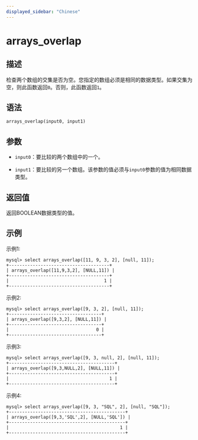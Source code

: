 ```yaml
---
displayed_sidebar: "Chinese"
---
```


# arrays_overlap

## 描述

检查两个数组的交集是否为空。您指定的数组必须是相同的数据类型。如果交集为空，则此函数返回`0`。否则，此函数返回`1`。

## 语法

```Haskell
arrays_overlap(input0, input1)
```

## 参数

- `input0`：要比较的两个数组中的一个。

- `input1`：要比较的另一个数组。该参数的值必须与`input0`参数的值为相同数据类型。

## 返回值

返回BOOLEAN数据类型的值。

## 示例

示例1:

```Plain
mysql> select arrays_overlap([11, 9, 3, 2], [null, 11]);
+--------------------------------------+
| arrays_overlap([11,9,3,2], [NULL,11]) |
+--------------------------------------+
|                                    1 |
+--------------------------------------+
```

示例2:

```Plain
mysql> select arrays_overlap([9, 3, 2], [null, 11]);
+-----------------------------------+
| arrays_overlap([9,3,2], [NULL,11]) |
+-----------------------------------+
|                                 0 |
+-----------------------------------+
```

示例3:

```Plain
mysql> select arrays_overlap([9, 3, null, 2], [null, 11]);
+----------------------------------------+
| arrays_overlap([9,3,NULL,2], [NULL,11]) |
+----------------------------------------+
|                                      1 |
+----------------------------------------+
```

示例4:

```Plain
mysql> select arrays_overlap([9, 3, "SQL", 2], [null, "SQL"]);
+--------------------------------------------+
| arrays_overlap([9,3,'SQL',2], [NULL,'SQL']) |
+--------------------------------------------+
|                                          1 |
+--------------------------------------------+
```